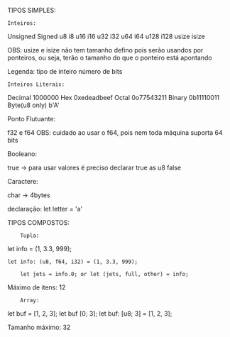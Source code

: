 TIPOS SIMPLES:

    Inteiros:

Unsigned    Signed
u8          i8
u16         i16
u32         i32
u64         i64
u128        i128
usize       isize

OBS: usize e isize não tem tamanho defino pois serão usandos por ponteiros, ou seja, terão o tamanho do que o ponteiro está apontando

Legenda: tipo de inteiro número de bits

    Inteiros Literais:

Decimal 1000000
Hex     0xedeadbeef
Octal 0o77543211
Binary 0b11110011
Byte(u8 only) b'A'

Ponto Flutuante:

f32 e f64 OBS: cuidado ao usar o f64, pois nem toda máquina suporta 64 bits

Booleano:

true -> para usar valores é preciso declarar true as u8
false 

Caractere:

char -> 4bytes

declaração: let letter = 'a'



TIPOS COMPOSTOS:

        Tupla:
        
let info = (1, 3.3, 999);

    let info: (u8, f64, i32) = (1, 3.3, 999);

        let jets = info.0; or let (jets, full, other) = info;

Máximo de itens: 12

        Array:
        
let buf = [1, 2, 3];
    let buf [0; 3];
        let buf: [u8; 3] = [1, 2, 3];

Tamanho máximo: 32
